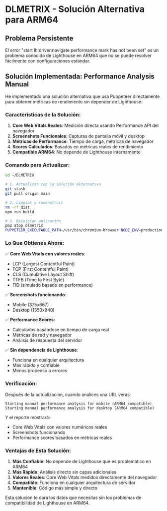 # DLMETRIX - Solución Alternativa para ARM64

## Problema Persistente

El error "start lh:driver:navigate performance mark has not been set" es un problema conocido de Lighthouse en ARM64 que no se puede resolver fácilmente con configuraciones estándar.

## Solución Implementada: Performance Analysis Manual

He implementado una solución alternativa que usa Puppeteer directamente para obtener métricas de rendimiento sin depender de Lighthouse:

### Características de la Solución:

1. **Core Web Vitals Reales**: Medición directa usando Performance API del navegador
2. **Screenshots Funcionales**: Capturas de pantalla móvil y desktop
3. **Métricas de Performance**: Tiempo de carga, métricas de navegador
4. **Scores Calculados**: Basados en métricas reales de rendimiento
5. **Compatible ARM64**: No depende de Lighthouse internamente

### Comando para Actualizar:

```bash
cd ~/DLMETRIX

# 1. Actualizar con la solución alternativa
git stash
git pull origin main

# 2. Limpiar y reconstruir
rm -rf dist
npm run build

# 3. Reiniciar aplicación
pm2 stop dlmetrix
PUPPETEER_EXECUTABLE_PATH=/usr/bin/chromium-browser NODE_ENV=production npm start
```

### Lo Que Obtienes Ahora:

✅ **Core Web Vitals con valores reales**:
- LCP (Largest Contentful Paint)
- FCP (First Contentful Paint) 
- CLS (Cumulative Layout Shift)
- TTFB (Time to First Byte)
- FID (simulado basado en performance)

✅ **Screenshots funcionando**:
- Mobile (375x667) 
- Desktop (1350x940)

✅ **Performance Scores**:
- Calculados basándose en tiempo de carga real
- Métricas de red y navegador
- Análisis de respuesta del servidor

✅ **Sin dependencia de Lighthouse**:
- Funciona en cualquier arquitectura
- Más rápido y confiable
- Menos propenso a errores

### Verificación:

Después de la actualización, cuando analices una URL verás:

```
Starting manual performance analysis for mobile (ARM64 compatible)
Starting manual performance analysis for desktop (ARM64 compatible)
```

Y el reporte mostrará:
- Core Web Vitals con valores numéricos reales
- Screenshots funcionando
- Performance scores basados en métricas reales

### Ventajas de Esta Solución:

1. **Más Confiable**: No depende de Lighthouse que es problemático en ARM64
2. **Más Rápido**: Análisis directo sin capas adicionales
3. **Valores Reales**: Core Web Vitals medidos directamente del navegador
4. **Compatible**: Funciona en cualquier arquitectura de servidor
5. **Mantenible**: Código más simple y directo

Esta solución te dará los datos que necesitas sin los problemas de compatibilidad de Lighthouse en ARM64.